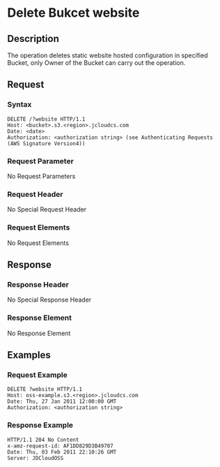 # Delete Bukcet website

## Description
The operation deletes static website hosted configuration in specified Bucket, only Owner of the Bucket can carry out the operation.

## Request
### Syntax
```
DELETE /?website HTTP/1.1
Host: <bucket>.s3.<region>.jcloudcs.com 
Date: <date>
Authorization: <authorization string> (see Authenticating Requests (AWS Signature Version4))
```

### Request Parameter
No Request Parameters
### Request Header
No Special Request Header
### Request Elements
No Request Elements

## Response
### Response Header
No Special Response Header
### Response Element
No Response Element

## Examples
### Request Example
```
DELETE ?website HTTP/1.1
Host: oss-example.s3.<region>.jcloudcs.com 
Date: Thu, 27 Jan 2011 12:00:00 GMT
Authorization: <authorization string>
```

### Response Example
```
HTTP/1.1 204 No Content
x-amz-request-id: AF1DD829D3B49707
Date: Thu, 03 Feb 2011 22:10:26 GMT
Server: JDCloudOSS
```
